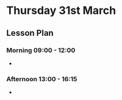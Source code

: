 # Thursday 31st March

## Lesson Plan

### Morning 09:00 - 12:00

+ 

### Afternoon 13:00 - 16:15

+ 
